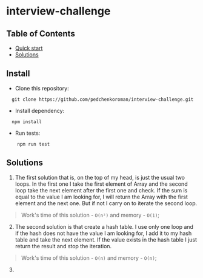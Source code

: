 # interview-challenge

## Table of Contents
- [Quick start](#install)
- [Solutions](#solutions)

## Install
- Clone this repository:
```shell
  git clone https://github.com/pedchenkoroman/interview-challenge.git
```

- Install dependency:
```shell
  npm install
```

- Run tests:
```shell
    npm run test
```

## Solutions

1. The first solution that is, on the top of my head, is just the usual two loops. In the first one I take the first element of
   Array and the second loop take the next element after the first one and check. If the sum is equal to the value I am looking for,
   I will return the Array with the first element and the next one. But if not I carry on to iterate the second loop.
 > Work's time of this solution - `O(n²)` and memory - `O(1)`;

2. The second solution is that create a hash table. I use only one loop and if the hash does not have the value I am looking for,
   I add it to my hash table and take the next element. If the value exists in the hash table I just return the result and stop the iteration.
> Work's time of this solution - `O(n)` and memory - `O(n)`;

3.


